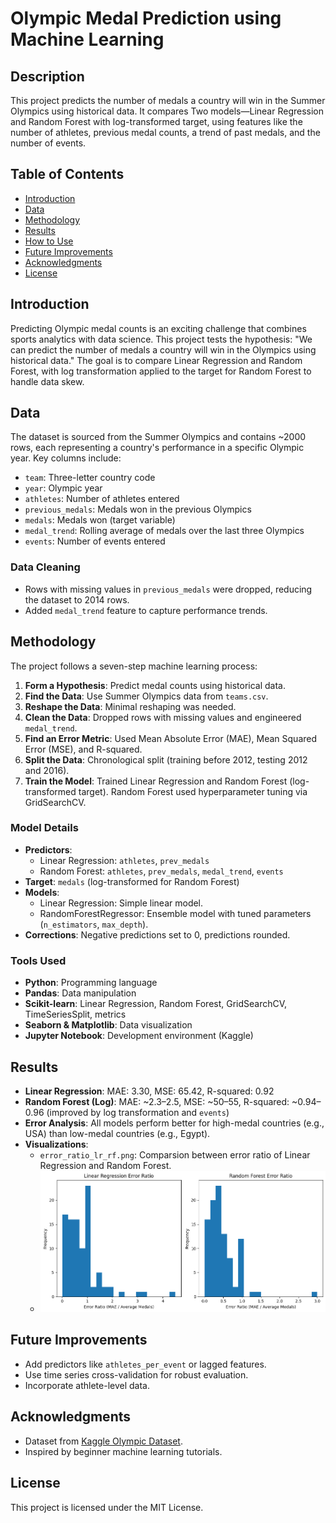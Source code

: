 # Olympic Medal Prediction using Machine Learning

## Description
This project predicts the number of medals a country will win in the Summer Olympics using historical data. It compares Two models—Linear Regression and Random Forest with log-transformed target, using features like the number of athletes, previous medal counts, a trend of past medals, and the number of events.

## Table of Contents
- [Introduction](#introduction)
- [Data](#data)
- [Methodology](#methodology)
- [Results](#results)
- [How to Use](#how-to-use)
- [Future Improvements](#future-improvements)
- [Acknowledgments](#acknowledgments)
- [License](#license)

## Introduction
Predicting Olympic medal counts is an exciting challenge that combines sports analytics with data science. This project tests the hypothesis: "We can predict the number of medals a country will win in the Olympics using historical data." The goal is to compare Linear Regression and Random Forest, with log transformation applied to the target for Random Forest to handle data skew.

## Data
The dataset is sourced from the Summer Olympics and contains ~2000 rows, each representing a country's performance in a specific Olympic year. Key columns include:
- `team`: Three-letter country code
- `year`: Olympic year
- `athletes`: Number of athletes entered
- `previous_medals`: Medals won in the previous Olympics
- `medals`: Medals won (target variable)
- `medal_trend`: Rolling average of medals over the last three Olympics
- `events`: Number of events entered

### Data Cleaning
- Rows with missing values in `previous_medals` were dropped, reducing the dataset to 2014 rows.
- Added `medal_trend` feature to capture performance trends.

## Methodology
The project follows a seven-step machine learning process:
1. **Form a Hypothesis**: Predict medal counts using historical data.
2. **Find the Data**: Use Summer Olympics data from `teams.csv`.
3. **Reshape the Data**: Minimal reshaping was needed.
4. **Clean the Data**: Dropped rows with missing values and engineered `medal_trend`.
5. **Find an Error Metric**: Used Mean Absolute Error (MAE), Mean Squared Error (MSE), and R-squared.
6. **Split the Data**: Chronological split (training before 2012, testing 2012 and 2016).
7. **Train the Model**: Trained Linear Regression and Random Forest (log-transformed target). Random Forest used hyperparameter tuning via GridSearchCV.

### Model Details
- **Predictors**:
  - Linear Regression: `athletes`, `prev_medals`
  - Random Forest: `athletes`, `prev_medals`, `medal_trend`, `events`
- **Target**: `medals` (log-transformed for Random Forest)
- **Models**:
  - Linear Regression: Simple linear model.
  - RandomForestRegressor: Ensemble model with tuned parameters (`n_estimators`, `max_depth`).
- **Corrections**: Negative predictions set to 0, predictions rounded.

### Tools Used
- **Python**: Programming language
- **Pandas**: Data manipulation
- **Scikit-learn**: Linear Regression, Random Forest, GridSearchCV, TimeSeriesSplit, metrics
- **Seaborn & Matplotlib**: Data visualization
- **Jupyter Notebook**: Development environment (Kaggle)

## Results
- **Linear Regression**: MAE: 3.30, MSE: 65.42, R-squared: 0.92
- **Random Forest (Log)**: MAE: ~2.3–2.5, MSE: ~50–55, R-squared: ~0.94–0.96 (improved by log transformation and `events`)
- **Error Analysis**: All models perform better for high-medal countries (e.g., USA) than low-medal countries (e.g., Egypt).
- **Visualizations**:
  - `error_ratio_lr_rf.png`: Comparsion between error ratio of Linear Regression and Random Forest.
  - ![LR VS RF Error Ratios](error_ratio_lr_rf.png)


## Future Improvements
- Add predictors like `athletes_per_event` or lagged features.
- Use time series cross-validation for robust evaluation.
- Incorporate athlete-level data.

## Acknowledgments
- Dataset from [Kaggle Olympic Dataset](https://www.kaggle.com/datasets/7472146/olympic-dataset).
- Inspired by beginner machine learning tutorials.

## License
This project is licensed under the MIT License.
